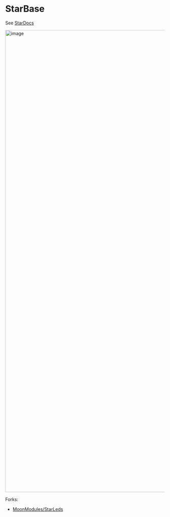 # StarBase

See [StarDocs](https://ewowi.github.io/StarDocs/)

<img width="1456" alt="image" src="https://github.com/ewowi/StarBase/assets/138451817/e29cfed8-59b2-4abb-82e4-c26bbec4cde2">

Forks:

* [MoonModules/StarLeds](https://github.com/MoonModules/StarLight)

